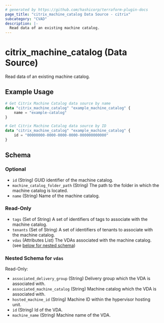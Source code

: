 ```yaml
---
# generated by https://github.com/hashicorp/terraform-plugin-docs
page_title: "citrix_machine_catalog Data Source - citrix"
subcategory: "CVAD"
description: |-
  Read data of an existing machine catalog.
---
```


# citrix_machine_catalog (Data Source)

Read data of an existing machine catalog.

## Example Usage

```terraform
# Get Citrix Machine Catalog data source by name
data "citrix_machine_catalog" "example_machine_catalog" {
    name = "example-catalog"
}

# Get Citrix Machine Catalog data source by ID
data "citrix_machine_catalog" "example_machine_catalog" {
    id = "00000000-0000-0000-0000-000000000000"
}
```

<!-- schema generated by tfplugindocs -->
## Schema

### Optional

- `id` (String) GUID identifier of the machine catalog.
- `machine_catalog_folder_path` (String) The path to the folder in which the machine catalog is located.
- `name` (String) Name of the machine catalog.

### Read-Only

- `tags` (Set of String) A set of identifiers of tags to associate with the machine catalog.
- `tenants` (Set of String) A set of identifiers of tenants to associate with the machine catalog.
- `vdas` (Attributes List) The VDAs associated with the machine catalog. (see [below for nested schema](#nestedatt--vdas))

<a id="nestedatt--vdas"></a>
### Nested Schema for `vdas`

Read-Only:

- `associated_delivery_group` (String) Delivery group which the VDA is associated with.
- `associated_machine_catalog` (String) Machine catalog which the VDA is associated with.
- `hosted_machine_id` (String) Machine ID within the hypervisor hosting unit.
- `id` (String) Id of the VDA.
- `machine_name` (String) Machine name of the VDA.
